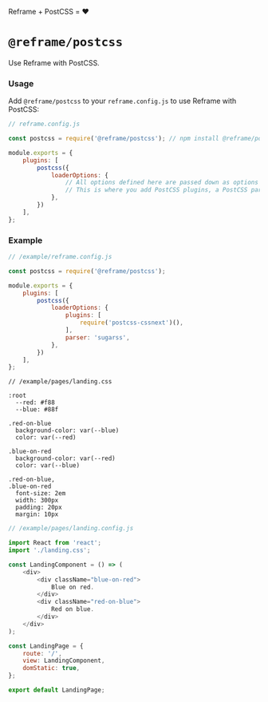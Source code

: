 <!---






    WARNING, READ THIS.
    This is a computed file. Do not edit.
    Edit `/plugins/postcss/readme.template.md` instead.












    WARNING, READ THIS.
    This is a computed file. Do not edit.
    Edit `/plugins/postcss/readme.template.md` instead.












    WARNING, READ THIS.
    This is a computed file. Do not edit.
    Edit `/plugins/postcss/readme.template.md` instead.












    WARNING, READ THIS.
    This is a computed file. Do not edit.
    Edit `/plugins/postcss/readme.template.md` instead.












    WARNING, READ THIS.
    This is a computed file. Do not edit.
    Edit `/plugins/postcss/readme.template.md` instead.






-->
Reframe + PostCSS = :heart:

# `@reframe/postcss`

Use Reframe with PostCSS.

### Usage

Add `@reframe/postcss` to your `reframe.config.js` to use Reframe with PostCSS:

~~~js
// reframe.config.js

const postcss = require('@reframe/postcss'); // npm install @reframe/postcss

module.exports = {
    plugins: [
        postcss({
            loaderOptions: {
                // All options defined here are passed down as options for `postcss-loader`.
                // This is where you add PostCSS plugins, a PostCSS parser, etc.
            },
        })
    ],
};
~~~

### Example

~~~js
// /example/reframe.config.js

const postcss = require('@reframe/postcss');

module.exports = {
    plugins: [
        postcss({
            loaderOptions: {
                plugins: [
                    require('postcss-cssnext')(),
                ],
                parser: 'sugarss',
            },
        })
    ],
};
~~~

~~~sugarss
// /example/pages/landing.css

:root
  --red: #f88
  --blue: #88f

.red-on-blue
  background-color: var(--blue)
  color: var(--red)

.blue-on-red
  background-color: var(--red)
  color: var(--blue)

.red-on-blue,
.blue-on-red
  font-size: 2em
  width: 300px
  padding: 20px
  margin: 10px
~~~

~~~js
// /example/pages/landing.config.js

import React from 'react';
import './landing.css';

const LandingComponent = () => (
    <div>
        <div className="blue-on-red">
            Blue on red.
        </div>
        <div className="red-on-blue">
            Red on blue.
        </div>
    </div>
);

const LandingPage = {
    route: '/',
    view: LandingComponent,
    domStatic: true,
};

export default LandingPage;
~~~

<!---






    WARNING, READ THIS.
    This is a computed file. Do not edit.
    Edit `/plugins/postcss/readme.template.md` instead.












    WARNING, READ THIS.
    This is a computed file. Do not edit.
    Edit `/plugins/postcss/readme.template.md` instead.












    WARNING, READ THIS.
    This is a computed file. Do not edit.
    Edit `/plugins/postcss/readme.template.md` instead.












    WARNING, READ THIS.
    This is a computed file. Do not edit.
    Edit `/plugins/postcss/readme.template.md` instead.












    WARNING, READ THIS.
    This is a computed file. Do not edit.
    Edit `/plugins/postcss/readme.template.md` instead.






-->
